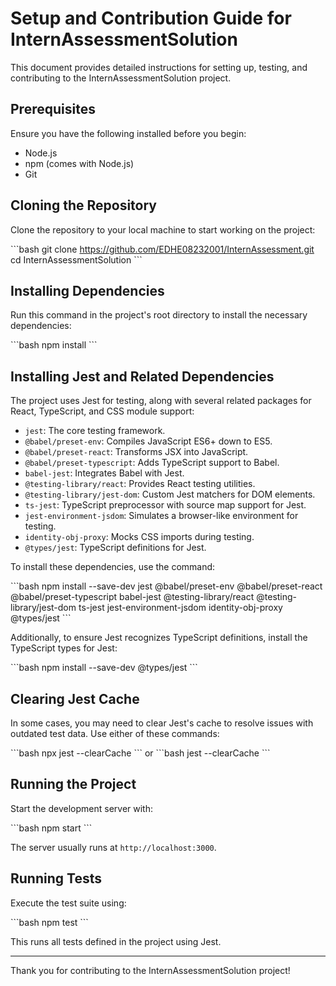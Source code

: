 
# Setup and Contribution Guide for InternAssessmentSolution

This document provides detailed instructions for setting up, testing, and contributing to the InternAssessmentSolution project.

## Prerequisites

Ensure you have the following installed before you begin:
- Node.js
- npm (comes with Node.js)
- Git

## Cloning the Repository

Clone the repository to your local machine to start working on the project:

\```bash
git clone https://github.com/EDHE08232001/InternAssessment.git
cd InternAssessmentSolution
\```

## Installing Dependencies

Run this command in the project's root directory to install the necessary dependencies:

\```bash
npm install
\```

## Installing Jest and Related Dependencies

The project uses Jest for testing, along with several related packages for React, TypeScript, and CSS module support:

- `jest`: The core testing framework.
- `@babel/preset-env`: Compiles JavaScript ES6+ down to ES5.
- `@babel/preset-react`: Transforms JSX into JavaScript.
- `@babel/preset-typescript`: Adds TypeScript support to Babel.
- `babel-jest`: Integrates Babel with Jest.
- `@testing-library/react`: Provides React testing utilities.
- `@testing-library/jest-dom`: Custom Jest matchers for DOM elements.
- `ts-jest`: TypeScript preprocessor with source map support for Jest.
- `jest-environment-jsdom`: Simulates a browser-like environment for testing.
- `identity-obj-proxy`: Mocks CSS imports during testing.
- `@types/jest`: TypeScript definitions for Jest.

To install these dependencies, use the command:

\```bash
npm install --save-dev jest @babel/preset-env @babel/preset-react @babel/preset-typescript babel-jest @testing-library/react @testing-library/jest-dom ts-jest jest-environment-jsdom identity-obj-proxy @types/jest
\```

Additionally, to ensure Jest recognizes TypeScript definitions, install the TypeScript types for Jest:

\```bash
npm install --save-dev @types/jest
\```

## Clearing Jest Cache

In some cases, you may need to clear Jest's cache to resolve issues with outdated test data. Use either of these commands:

\```bash
npx jest --clearCache
\```
or
\```bash
jest --clearCache
\```

## Running the Project

Start the development server with:

\```bash
npm start
\```

The server usually runs at `http://localhost:3000`.

## Running Tests

Execute the test suite using:

\```bash
npm test
\```

This runs all tests defined in the project using Jest.

---

Thank you for contributing to the InternAssessmentSolution project!